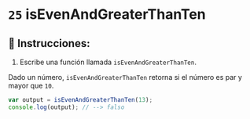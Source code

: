 # `25` isEvenAndGreaterThanTen

## 📝 Instrucciones:

1. Escribe una función llamada `isEvenAndGreaterThanTen`.

Dado un número, `isEvenAndGreaterThanTen` retorna si el número es par y mayor que `10`.


```Javascript
var output = isEvenAndGreaterThanTen(13);
console.log(output); // --> falso
```